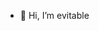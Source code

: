 - 👋 Hi, I’m evitable

<!---
evitablexd/evitablexd is a ✨ special ✨ repository because its `README.md` (this file) appears on your GitHub profile.
You can click the Preview link to take a look at your changes.
--->
